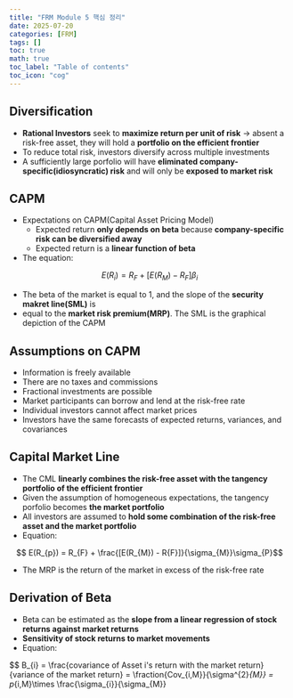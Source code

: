```yaml
---
title: "FRM Module 5 핵심 정리"
date: 2025-07-20
categories: [FRM]
tags: []
toc: true
math: true
toc_label: "Table of contents"
toc_icon: "cog"
---
```


## Diversification
- **Rational Investors** seek to **maximize return per unit of risk** -> absent a risk-free asset,
they will hold a **portfolio on the efficient frontier**
- To reduce total risk, investors diversify across multiple investments
- A sufficiently large porfolio will have **eliminated company-specific(idiosyncratic)
risk** and will only be **exposed to market risk**

## CAPM

- Expectations on CAPM(Capital Asset Pricing Model)
  - Expected return **only depends on beta** because **company-specific risk
can be diversified away**
  - Expected return is a **linear function of beta**
- The equation:

$$ E(R_{i}) = R_{F} + [E(R_{M}) - R_{F}]\beta_{i}$$

- The beta of the market is equal to 1, and the slope of the **security makret line(SML)** is
- equal to the **market risk premium(MRP)**. The SML is the graphical depiction of the CAPM

## Assumptions on CAPM

- Information is freely available
- There are no taxes and commissions
- Fractional investments are possible
- Market participants can borrow and lend at the risk-free rate
- Individual investors cannot affect market prices
- Investors have the same forecasts of expected returns, variances, and covariances

## Capital Market Line

- The CML **linearly combines the risk-free asset with the tangency portfolio of the efficient frontier**
- Given the assumption of homogeneous expectations, the tangency porfolio becomes **the market portfolio**
- All investors are assumed to **hold some combination of the risk-free asset and the market portfolio**
- Equation:

$$ E(R_{p}) = R_{F} + \frac{[E(R_{M}) - R{F}]}{\sigma_{M}}\sigma_{P}$$

- The MRP is the return of the market in excess of the risk-free rate

## Derivation of Beta

- Beta can be estimated as the **slope from a linear regression of stock returns against market returns**
- **Sensitivity of stock returns to market movements**
- Equation:

$$ B_{i} = \frac{covariance of Asset i's return with the market return}{variance of the market return} = \fraction{Cov_{i,M}}{\sigma^{2}_{M}} = p_{i,M}\times \frac{\sigma_{i}}{\sigma_{M}}
